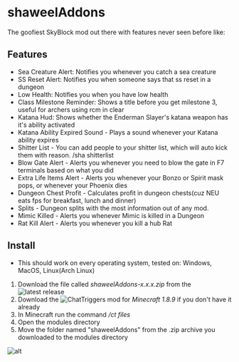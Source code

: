 # shaweelAddons
The goofiest SkyBlock mod out there with features never seen before like:
## Features
- Sea Creature Alert: Notifies you whenever you catch a sea creature
- SS Reset Alert: Notifies you when someone says that ss reset in a dungeon
- Low Health: Notifies you when you have low health
- Class Milestone Reminder: Shows a title before you get milestone 3, useful for archers using rcm in clear
- Katana Hud: Shows whether the Enderman Slayer's katana weapon has it's ability activated
- Katana Ability Expired Sound - Plays a sound whenever your Katana ability expires
- Shitter List - You can add people to your shitter list, which will auto kick them with reason. /sha shitterlist
- Blow Gate Alert - Alerts you whenever you need to blow the gate in F7 terminals based on what you did
- Extra Life Items Alert - Alerts you whenever your Bonzo or Spirit mask pops, or whenever your Phoenix dies
- Dungeon Chest Profit - Calculates profit in dungeon chests(cuz NEU eats fps for breakfast, lunch and dinner)
- Splits - Dungeon splits with the most information out of any mod.
- Mimic Killed - Alerts you whenever Mimic is killed in a Dungeon
- Rat Kill Alert - Alerts you whenever you kill a hub Rat
## Install
- This should work on every operating system, tested on: Windows, MacOS, Linux(Arch Linux)
1. Download the file called *shaweelAddons-x.x.x.zip* from the ![latest release](https://github.com/shaweel/shaweelAddons/releases)
2. Download the ![ChatTriggers](https://chattriggers.com/) mod for *Minecraft 1.8.9* if you don't have it already
3. In Minecraft run the command */ct files*
4. Open the modules directory
5. Move the folder named "shaweelAddons" from the .zip archive you downloaded to the modules directory




![alt](https://i.imgur.com/HfWSFn3.png)
